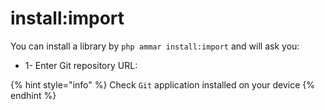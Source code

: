 # install:import

You can install a library by `php ammar install:import` and will ask you:

* 1- Enter Git repository URL:

{% hint style="info" %}
Check `Git` application installed on your device
{% endhint %}
